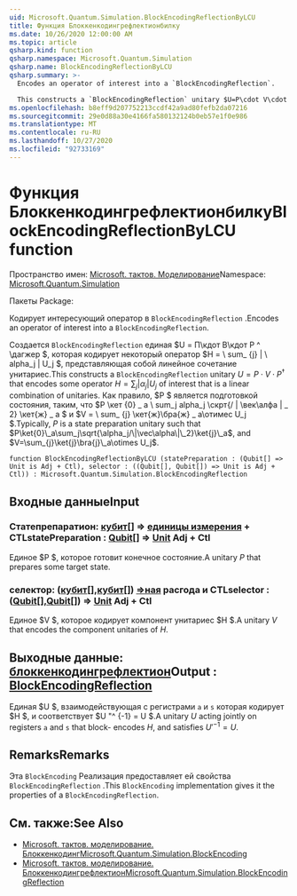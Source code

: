 ```yaml
---
uid: Microsoft.Quantum.Simulation.BlockEncodingReflectionByLCU
title: Функция Блоккенкодингрефлектионбилку
ms.date: 10/26/2020 12:00:00 AM
ms.topic: article
qsharp.kind: function
qsharp.namespace: Microsoft.Quantum.Simulation
qsharp.name: BlockEncodingReflectionByLCU
qsharp.summary: >-
  Encodes an operator of interest into a `BlockEncodingReflection`.

  This constructs a `BlockEncodingReflection` unitary $U=P\cdot V\cdot P^\dagger$ that encodes some operator $H=\sum_{j}|\alpha_j|U_j$ of interest that is a linear combination of unitaries. Typically, $P$ is a state preparation unitary such that $P\ket{0}\_a\sum_j\sqrt{\alpha_j/\|\vec\alpha\|\_2}\ket{j}\_a$, and $V=\sum_{j}\ket{j}\bra{j}\_a\otimes U_j$.
ms.openlocfilehash: b8eff9d207752213ccdf42a9ad80fefb2da07216
ms.sourcegitcommit: 29e0d88a30e4166fa580132124b0eb57e1f0e986
ms.translationtype: MT
ms.contentlocale: ru-RU
ms.lasthandoff: 10/27/2020
ms.locfileid: "92733169"
---
```

# <a name="blockencodingreflectionbylcu-function"></a><span data-ttu-id="a4250-102">Функция Блоккенкодингрефлектионбилку</span><span class="sxs-lookup"><span data-stu-id="a4250-102">BlockEncodingReflectionByLCU function</span></span>

<span data-ttu-id="a4250-103">Пространство имен: [Microsoft. тактов. Моделирование](xref:Microsoft.Quantum.Simulation)</span><span class="sxs-lookup"><span data-stu-id="a4250-103">Namespace: [Microsoft.Quantum.Simulation](xref:Microsoft.Quantum.Simulation)</span></span>

<span data-ttu-id="a4250-104">Пакеты [](https://nuget.org/packages/)</span><span class="sxs-lookup"><span data-stu-id="a4250-104">Package: [](https://nuget.org/packages/)</span></span>


<span data-ttu-id="a4250-105">Кодирует интересующий оператор в `BlockEncodingReflection` .</span><span class="sxs-lookup"><span data-stu-id="a4250-105">Encodes an operator of interest into a `BlockEncodingReflection`.</span></span>

<span data-ttu-id="a4250-106">Создается `BlockEncodingReflection` единая $U = П\кдот В\кдот P ^ \дагжер $, которая кодирует некоторый оператор $H = \ sum_ {j} | \ alpha_j | U_j $, представляющая собой линейное сочетание унитариес.</span><span class="sxs-lookup"><span data-stu-id="a4250-106">This constructs a `BlockEncodingReflection` unitary $U=P\cdot V\cdot P^\dagger$ that encodes some operator $H=\sum_{j}|\alpha_j|U_j$ of interest that is a linear combination of unitaries.</span></span> <span data-ttu-id="a4250-107">Как правило, $P $ является подготовкой состояния, таким, что $P \кет {0} \_ a \ sum_j alpha_j \скрт{\/ \| \век\алфа \| \_ 2} \кет{ж} \_ a $ и $V = \ sum_ {j} \кет{ж}\бра{ж} \_ а\отимес U_j $.</span><span class="sxs-lookup"><span data-stu-id="a4250-107">Typically, $P$ is a state preparation unitary such that $P\ket{0}\_a\sum_j\sqrt{\alpha_j/\|\vec\alpha\|\_2}\ket{j}\_a$, and $V=\sum_{j}\ket{j}\bra{j}\_a\otimes U_j$.</span></span>

```qsharp
function BlockEncodingReflectionByLCU (statePreparation : (Qubit[] => Unit is Adj + Ctl), selector : ((Qubit[], Qubit[]) => Unit is Adj + Ctl)) : Microsoft.Quantum.Simulation.BlockEncodingReflection
```


## <a name="input"></a><span data-ttu-id="a4250-108">Входные данные</span><span class="sxs-lookup"><span data-stu-id="a4250-108">Input</span></span>

### <a name="statepreparation--qubit--unit-adj--ctl"></a><span data-ttu-id="a4250-109">Статепрепаратион: [кубит](xref:microsoft.quantum.lang-ref.qubit)[] => [единицы измерения](xref:microsoft.quantum.lang-ref.unit) + CTL</span><span class="sxs-lookup"><span data-stu-id="a4250-109">statePreparation : [Qubit](xref:microsoft.quantum.lang-ref.qubit)[] => [Unit](xref:microsoft.quantum.lang-ref.unit) Adj + Ctl</span></span>

<span data-ttu-id="a4250-110">Единое $P $, которое готовит конечное состояние.</span><span class="sxs-lookup"><span data-stu-id="a4250-110">A unitary $P$ that prepares some target state.</span></span>


### <a name="selector--qubitqubit--unit-adj--ctl"></a><span data-ttu-id="a4250-111">селектор: ([кубит](xref:microsoft.quantum.lang-ref.qubit)[],[кубит](xref:microsoft.quantum.lang-ref.qubit)[]) [=>ная](xref:microsoft.quantum.lang-ref.unit) расгода и CTL</span><span class="sxs-lookup"><span data-stu-id="a4250-111">selector : ([Qubit](xref:microsoft.quantum.lang-ref.qubit)[],[Qubit](xref:microsoft.quantum.lang-ref.qubit)[]) => [Unit](xref:microsoft.quantum.lang-ref.unit) Adj + Ctl</span></span>

<span data-ttu-id="a4250-112">Единое $V $, которое кодирует компонент унитариес $H $.</span><span class="sxs-lookup"><span data-stu-id="a4250-112">A unitary $V$ that encodes the component unitaries of $H$.</span></span>



## <a name="output--blockencodingreflection"></a><span data-ttu-id="a4250-113">Выходные данные: [блоккенкодингрефлектион](xref:Microsoft.Quantum.Simulation.BlockEncodingReflection)</span><span class="sxs-lookup"><span data-stu-id="a4250-113">Output : [BlockEncodingReflection](xref:Microsoft.Quantum.Simulation.BlockEncodingReflection)</span></span>

<span data-ttu-id="a4250-114">Единая $U $, взаимодействующая с регистрами `a` и `s` которая кодирует $H $, и соответствует $U "^ {-1} = U $.</span><span class="sxs-lookup"><span data-stu-id="a4250-114">A unitary $U$ acting jointly on registers `a` and `s` that block- encodes $H$, and satisfies $U'^{-1} = U$.</span></span>

## <a name="remarks"></a><span data-ttu-id="a4250-115">Remarks</span><span class="sxs-lookup"><span data-stu-id="a4250-115">Remarks</span></span>

<span data-ttu-id="a4250-116">Эта `BlockEncoding` Реализация предоставляет ей свойства `BlockEncodingReflection` .</span><span class="sxs-lookup"><span data-stu-id="a4250-116">This `BlockEncoding` implementation gives it the properties of a `BlockEncodingReflection`.</span></span>

## <a name="see-also"></a><span data-ttu-id="a4250-117">См. также:</span><span class="sxs-lookup"><span data-stu-id="a4250-117">See Also</span></span>

- [<span data-ttu-id="a4250-118">Microsoft. тактов. моделирование. Блоккенкодинг</span><span class="sxs-lookup"><span data-stu-id="a4250-118">Microsoft.Quantum.Simulation.BlockEncoding</span></span>](xref:Microsoft.Quantum.Simulation.BlockEncoding)
- [<span data-ttu-id="a4250-119">Microsoft. тактов. моделирование. Блоккенкодингрефлектион</span><span class="sxs-lookup"><span data-stu-id="a4250-119">Microsoft.Quantum.Simulation.BlockEncodingReflection</span></span>](xref:Microsoft.Quantum.Simulation.BlockEncodingReflection)